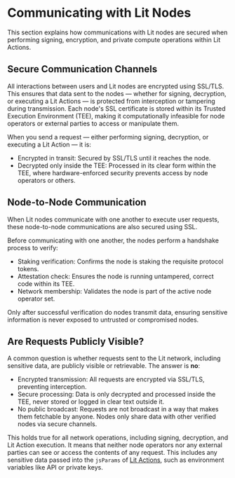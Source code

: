 
# Communicating with Lit Nodes

This section explains how communications with Lit nodes are secured when performing signing, encryption, and private compute operations within Lit Actions.

## Secure Communication Channels
All interactions between users and Lit nodes are encrypted using SSL/TLS. This ensures that data sent to the nodes — whether for signing, decryption, or executing a Lit Actions — is protected from interception or tampering during transmission. Each node's SSL certificate is stored within its Trusted Execution Environment (TEE), making it computationally infeasible for node operators or external parties to access or manipulate them.

When you send a request — either performing signing, decryption, or executing a Lit Action — it is:

* Encrypted in transit: Secured by SSL/TLS until it reaches the node.
* Decrypted only inside the TEE: Processed in its clear form within the TEE, where hardware-enforced security prevents access by node operators or others.

## Node-to-Node Communication
When Lit nodes communicate with one another to execute user requests, these node-to-node communications are also secured using SSL.

Before communicating with one another, the nodes perform a handshake process to verify:

* Staking verification: Confirms the node is staking the requisite protocol tokens.
* Attestation check: Ensures the node is running untampered, correct code within its TEE.
* Network membership: Validates the node is part of the active node operator set.

Only after successful verification do nodes transmit data, ensuring sensitive information is never exposed to untrusted or compromised nodes.

## Are Requests Publicly Visible?
A common question is whether requests sent to the Lit network, including sensitive data, are publicly visible or retrievable. The answer is **no**:

* Encrypted transmission: All requests are encrypted via SSL/TLS, preventing interception.
* Secure processing: Data is only decrypted and processed inside the TEE, never stored or logged in clear text outside it.
* No public broadcast: Requests are not broadcast in a way that makes them fetchable by anyone. Nodes only share data with other verified nodes via secure channels.

This holds true for all network operations, including signing, decryption, and Lit Action execution. It means that neither node operators nor any external parties can see or access the contents of any request. This includes any sensitive data passed into the `jsParams` of [Lit Actions](../sdk/serverless-signing/overview.md), such as environment variables like API or private keys.